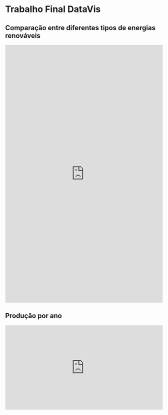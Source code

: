 # Trabalho Final DataVis

## Comparação entre diferentes tipos de energias renováveis 

<iframe width="100%" height="822" frameborder="0"
  src="https://observablehq.com/embed/a5bfb7b8f9b364e4@314?cells=viewof+dashboard"></iframe>

## Produção por ano

<iframe width="100%" height="269" frameborder="0"
  src="https://observablehq.com/embed/a5bfb7b8f9b364e4@314?cells=lineGraph"></iframe>
